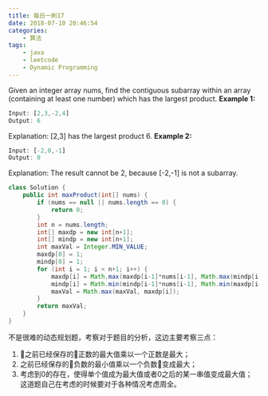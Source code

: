 ```yaml
---
title: 每日一刷17
date: 2018-07-10 20:46:54
categories: 
    - 算法
tags:
    - java
    - leetcode
    - Dynamic Programming
---
```

Given an integer array nums, find the contiguous subarray within an array (containing at least one number) which has the largest product.
**Example 1:**
```js
Input: [2,3,-2,4]
Output: 6
```
Explanation: [2,3] has the largest product 6.
**Example 2:**
```js
Input: [-2,0,-1]
Output: 0
```
Explanation: The result cannot be 2, because [-2,-1] is not a subarray.
```java
class Solution {
    public int maxProduct(int[] nums) {
        if (nums == null || nums.length == 0) {
            return 0;
        }
        int n = nums.length;
        int[] maxdp = new int[n+1];
        int[] mindp = new int[n+1];
        int maxVal = Integer.MIN_VALUE;
        maxdp[0] = 1;
        mindp[0] = 1;
        for (int i = 1; i < n+1; i++) {
            maxdp[i] = Math.max(maxdp[i-1]*nums[i-1], Math.max(mindp[i-1]*nums[i-1], nums[i-1]));
            mindp[i] = Math.min(mindp[i-1]*nums[i-1], Math.min(maxdp[i-1]*nums[i-1], nums[i-1]));
            maxVal = Math.max(maxVal, maxdp[i]);
        }
        return maxVal;
    }
}
```
不是很难的动态规划题，考察对于题目的分析，这边主要考察三点：
1. 之前已经保存的正数的最大值乘以一个正数是最大；
2. 之前已经保存的负数的最小值乘以一个负数变成最大；
3. 考虑到0的存在，使得单个值成为最大值或者0之后的某一串值变成最大值；
这道题自己在考虑的时候要对于各种情况考虑周全。

